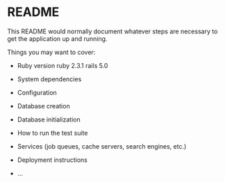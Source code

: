 # README

This README would normally document whatever steps are necessary to get the
application up and running.

Things you may want to cover:

* Ruby version
ruby 2.3.1
rails 5.0

* System dependencies

* Configuration

* Database creation

* Database initialization

* How to run the test suite

* Services (job queues, cache servers, search engines, etc.)

* Deployment instructions

* ...
